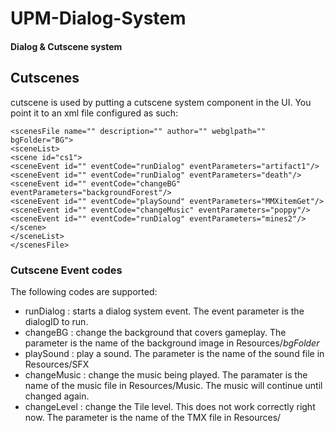 # UPM-Dialog-System
#### Dialog & Cutscene system

## Cutscenes
cutscene is used by putting a cutscene system component in the UI. You point it to an xml file configured as such:

	<scenesFile name="" description="" author="" webglpath="" bgFolder="BG">
	<sceneList>
	<scene id="cs1">
 	<sceneEvent id="" eventCode="runDialog" eventParameters="artifact1"/>
 	<sceneEvent id="" eventCode="runDialog" eventParameters="death"/>
 	<sceneEvent id="" eventCode="changeBG" eventParameters="backgroundForest"/>
 	<sceneEvent id="" eventCode="playSound" eventParameters="MMXitemGet"/>
 	<sceneEvent id="" eventCode="changeMusic" eventParameters="poppy"/>
 	<sceneEvent id="" eventCode="runDialog" eventParameters="mines2"/>
 	</scene>
 	</sceneList>
 	</scenesFile>
 
 ### Cutscene Event codes
 
The following codes are supported:

- runDialog : starts a dialog system event. The event parameter is the dialogID to run.
- changeBG : change the background that covers gameplay. The parameter is the name of the background image in Resources/*bgFolder*
- playSound : play a sound. The parameter is the name of the sound file in Resources/SFX
- changeMusic : change the music being played. The paramater is the name of the music file in Resources/Music. The music will continue until changed again.
- changeLevel : change the Tile level. This does not work correctly right now. The parameter is the name of the TMX file in Resources/
